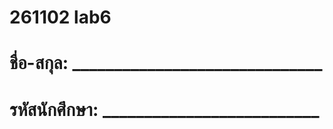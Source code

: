 # 261102 lab6
# ชื่อ-สกุล: ______________________________
# รหัสนักศึกษา: __________________________
